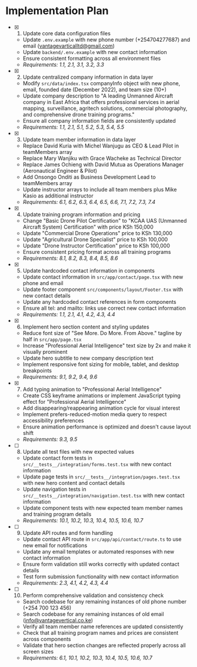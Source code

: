 # Implementation Plan

- [x] 1. Update core data configuration files
  - Update `.env.example` with new phone number (+254704277687) and email (vantagevarticalltd@gmail.com)
  - Update `backend/.env.example` with new contact information
  - Ensure consistent formatting across all environment files
  - _Requirements: 1.1, 2.1, 3.1, 3.2, 3.3_

- [x] 2. Update centralized company information in data layer
  - Modify `src/data/index.tsx` companyInfo object with new phone, email, founded date (December 2022), and team size (10+)
  - Update company description to "A leading Unmanned Aircraft company in East Africa that offers professional services in aerial mapping, surveillance, agritech solutions, commercial photography, and comprehensive drone training programs."
  - Ensure all company information fields are consistently updated
  - _Requirements: 1.1, 2.1, 5.1, 5.2, 5.3, 5.4, 5.5_

- [x] 3. Update team member information in data layer
  - Replace David Kuria with Michel Wanjugu as CEO & Lead Pilot in teamMembers array
  - Replace Mary Wanjiku with Grace Wacheke as Technical Director
  - Replace James Ochieng with David Mutua as Operations Manager (Aeronautical Engineer & Pilot)
  - Add Onsongo Onditi as Business Development Lead to teamMembers array
  - Update instructor arrays to include all team members plus Mike Kasio as additional instructor
  - _Requirements: 6.1, 6.2, 6.3, 6.4, 6.5, 6.6, 7.1, 7.2, 7.3, 7.4_

- [x] 4. Update training program information and pricing
  - Change "Basic Drone Pilot Certification" to "KCAA UAS (Unmanned Aircraft System) Certification" with price KSh 150,000
  - Update "Commercial Drone Operations" price to KSh 130,000
  - Update "Agricultural Drone Specialist" price to KSh 100,000
  - Update "Drone Instructor Certification" price to KSh 100,000
  - Ensure consistent pricing format across all training programs
  - _Requirements: 8.1, 8.2, 8.3, 8.4, 8.5, 8.6_

- [x] 5. Update hardcoded contact information in components
  - Update contact information in `src/app/contact/page.tsx` with new phone and email
  - Update footer component `src/components/layout/Footer.tsx` with new contact details
  - Update any hardcoded contact references in form components
  - Ensure all tel: and mailto: links use correct new contact information
  - _Requirements: 1.1, 2.1, 4.1, 4.2, 4.3, 4.4_

- [x] 6. Implement hero section content and styling updates
  - Reduce font size of "See More. Do More. From Above." tagline by half in `src/app/page.tsx`
  - Increase "Professional Aerial Intelligence" text size by 2x and make it visually prominent
  - Update hero subtitle to new company description text
  - Implement responsive font sizing for mobile, tablet, and desktop breakpoints
  - _Requirements: 9.1, 9.2, 9.4, 9.6_

- [x] 7. Add typing animation to "Professional Aerial Intelligence"
  - Create CSS keyframe animations or implement JavaScript typing effect for "Professional Aerial Intelligence"
  - Add disappearing/reappearing animation cycle for visual interest
  - Implement prefers-reduced-motion media query to respect accessibility preferences
  - Ensure animation performance is optimized and doesn't cause layout shift
  - _Requirements: 9.3, 9.5_

- [ ] 8. Update all test files with new expected values
  - Update contact form tests in `src/__tests__/integration/forms.test.tsx` with new contact information
  - Update page tests in `src/__tests__/integration/pages.test.tsx` with new hero content and contact details
  - Update navigation tests in `src/__tests__/integration/navigation.test.tsx` with new contact information
  - Update component tests with new expected team member names and training program details
  - _Requirements: 10.1, 10.2, 10.3, 10.4, 10.5, 10.6, 10.7_

- [ ] 9. Update API routes and form handling
  - Update contact API route in `src/app/api/contact/route.ts` to use new email for notifications
  - Update any email templates or automated responses with new contact information
  - Ensure form validation still works correctly with updated contact details
  - Test form submission functionality with new contact information
  - _Requirements: 2.3, 4.1, 4.2, 4.3, 4.4_

- [ ] 10. Perform comprehensive validation and consistency check
  - Search codebase for any remaining instances of old phone number (+254 700 123 456)
  - Search codebase for any remaining instances of old email (info@vantagevertical.co.ke)
  - Verify all team member name references are updated consistently
  - Check that all training program names and prices are consistent across components
  - Validate that hero section changes are reflected properly across all screen sizes
  - _Requirements: 6.1, 10.1, 10.2, 10.3, 10.4, 10.5, 10.6, 10.7_